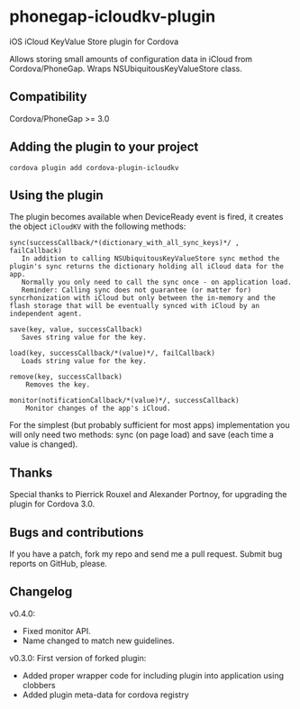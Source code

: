 phonegap-icloudkv-plugin
========================

iOS iCloud KeyValue Store plugin for Cordova

Allows storing small amounts of configuration data in iCloud from Cordova/PhoneGap. Wraps NSUbiquitousKeyValueStore class.

## Compatibility

Cordova/PhoneGap >= 3.0

## Adding the plugin to your project

```
cordova plugin add cordova-plugin-icloudkv
```

## Using the plugin

The plugin becomes available when DeviceReady event is fired, it creates the object `iCloudKV` with the following methods:

    sync(successCallback/*(dictionary_with_all_sync_keys)*/ , failCallback)
       In addition to calling NSUbiquitousKeyValueStore sync method the plugin's sync returns the dictionary holding all iCloud data for the app.
       Normally you only need to call the sync once - on application load.
       Reminder: Calling sync does not guarantee (or matter for) syncrhonization with iCloud but only between the in-memory and the flash storage that will be eventually synced with iCloud by an independent agent.

    save(key, value, successCallback)
       Saves string value for the key.

    load(key, successCallback/*(value)*/, failCallback)
       Loads string value for the key.

    remove(key, successCallback)
        Removes the key.

    monitor(notificationCallback/*(value)*/, successCallback)
        Monitor changes of the app's iCloud.

For the simplest (but probably sufficient for most apps) implementation you will only need two methods: sync (on page load) and save (each time a value is changed).

## Thanks

Special thanks to Pierrick Rouxel and Alexander Portnoy, for upgrading the plugin for Cordova 3.0.

## Bugs and contributions

If you have a patch, fork my repo and send me a pull request. Submit bug reports on GitHub, please.

## Changelog

v0.4.0:
- Fixed monitor API.
- Name changed to match new guidelines.

v0.3.0:
First version of forked plugin:
- Added proper wrapper code for including plugin into application using clobbers
- Added plugin meta-data for cordova registry
